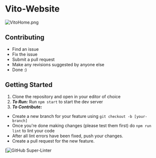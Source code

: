 # Vito-Website

![VitoHome.png](https://res.craft.do/user/full/23a03a79-af5e-1af9-b4ff-27170389b6b1/doc/BAA595D7-E923-4FC2-A915-B766124813DF/AE29566B-6CCD-4212-BCF1-892B376A3192_2/ulfzKAiN1Is2Cwvoagt5SxprdhYxE8HpCgG5aK1eZqYz/VitoHome.png)

## Contributing

- Find an issue
- Fix the issue
- Submit a pull request
- Make any revisions suggested by anyone else
- Done :)

## Getting Started

1. Clone the repository and open in your editor of choice
2. _**To Run:**_ Run `npm start` to start the dev server
3. _**To Contribute:**_
  - Create a new branch for your feature using `git checkout -b [your-branch]`
  - Once you're done making changes (please test them first) do `npm run lint` to lint your code
  - After all lint errors have been fixed, push your changes.
  - Create a pull request for the new feature.

[![GitHub Super-Linter](https://github.com/Vito-Rearch/Vito-Website/actions/workflows/Linting.yml/badge.svg)
